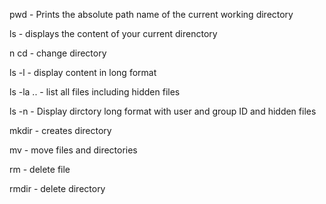 pwd - Prints the absolute path name of the current working directory


ls - displays the content of your current direnctory

n
cd - change directory

ls -l - display content in long format

ls -la .. - list all files including hidden files

ls -n - Display dirctory long format with user and group ID and hidden files

mkdir - creates directory

mv - move files and directories

rm - delete file

rmdir - delete directory